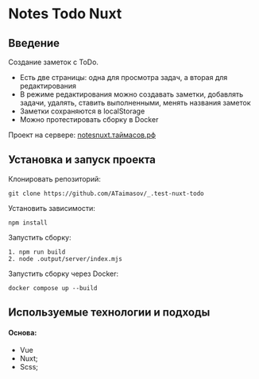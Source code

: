 # Notes Todo Nuxt

## Введение

Создание заметок с ToDo.

- Есть две страницы: одна для просмотра задач, а вторая для редактирования
- В режиме редактирования можно создавать заметки, добавлять задачи, удалять, ставить выполненными, менять названия заметок
- Заметки сохраняются в localStorage
- Можно протестировать сборку в Docker

Проект на сервере: [notesnuxt.таймасов.рф](https://notesnuxt.таймасов.рф)

## Установка и запуск проекта

Клонировать репозиторий:

    git clone https://github.com/ATaimasov/_.test-nuxt-todo

Установить зависимости:

    npm install

Запустить сборку:

    1. npm run build
    2. node .output/server/index.mjs

Запустить сборку через Docker:

    docker compose up --build

## Используемые технологии и подходы

#### Основа:
- Vue
- Nuxt;
- Scss;

